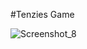 #Tenzies Game

![Screenshot_8](https://github.com/cyber-ula/tenzies-game/assets/86830748/102b8e25-7889-4f1a-8d9e-8462365b4ba4)
